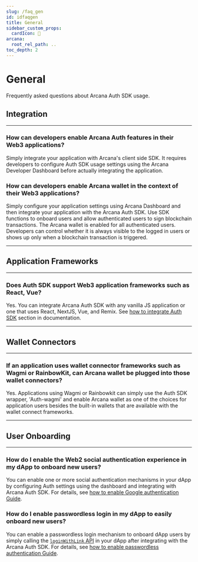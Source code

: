 ```yaml
---
slug: /faq_gen
id: idfaqgen
title: General
sidebar_custom_props:
  cardIcon: 🙋
arcana:
  root_rel_path: ..
toc_depth: 2
---
```


# General

Frequently asked questions about Arcana Auth SDK usage.

## Integration

---

### How can developers enable Arcana Auth features in their Web3 applications?

Simply integrate your application with Arcana's client side SDK. It requires developers to configure Auth SDK usage settings using the Arcana Developer Dashboard before actually integrating the application.

### How can developers enable Arcana wallet in the context of their Web3 applications?

Simply configure your application settings using Arcana Dashboard and then integrate your application with the Arcana Auth SDK. Use SDK functions to onboard users and allow authenticated users to sign blockchain transactions. The Arcana wallet is enabled for all authenticated users. Developers can control whether it is always visible to the logged in users or shows up only when a blockchain transaction is triggered.

---

## Application Frameworks

---

### Does Auth SDK support Web3 application frameworks such as React, Vue?

Yes. You can integrate Arcana Auth SDK with any vanilla JS application or one that uses React, NextJS, Vue, and Remix. See [how to integrate Auth SDK]({{page.meta.arcana.root_rel_path}}/howto/integrate_auth/index.md) section in documentation.

---

## Wallet Connectors

---

### If an application uses wallet connector frameworks such as Wagmi or RainbowKit, can Arcana wallet be plugged into those wallet connectors?

Yes. Applications using Wagmi or Rainbowkit can simply use the Auth SDK wrapper, 'Auth-wagmi' and enable Arcana wallet as one of the choices for application users besides the built-in wallets that are available with the wallet connect frameworks.

---

## User Onboarding

---

### How do I enable the Web2 social authentication experience in my dApp to onboard new users?

You can enable one or more social authentication mechanisms in your dApp by configuring Auth settings using the dashboard and integrating with Arcana Auth SDK. For details, see [how to enable Google authentication Guide](/docs/googleoauth).

### How do I enable passwordless login in my dApp to easily onboard new users?

You can enable a passwordless login mechanism to onboard dApp users by simply calling the [`loginWithLink` API](https://authsdk-ref-guide.netlify.app/classes/authprovider#loginWithLink) in your dApp after integrating with the Arcana Auth SDK. For details, see [how to enable passwordless authentication Guide]({{page.meta.arcana.root_rel_path}}/howto/onboard_users/wallet_pwdless_login.md).